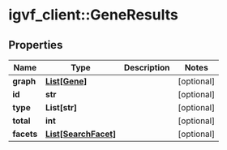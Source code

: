 # igvf_client::GeneResults


## Properties
Name | Type | Description | Notes
------------ | ------------- | ------------- | -------------
**graph** | [**List[Gene]**](Gene.md) |  | [optional] 
**id** | **str** |  | [optional] 
**type** | **List[str]** |  | [optional] 
**total** | **int** |  | [optional] 
**facets** | [**List[SearchFacet]**](SearchFacet.md) |  | [optional] 


